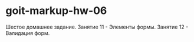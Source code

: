 # goit-markup-hw-06

Шестое домашнее задание.
Занятие 11 - Элементы формы.
Занятие 12 - Валидация форм.
